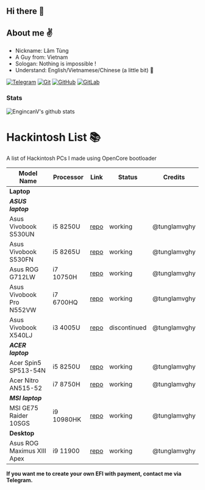 ## Hi there 👋
## About me :v:
- Nickname: Lâm Tùng 
- A Guy from: Vietnam
- Sologan: Nothing is impossible !
- Understand: English/Vietnamese/Chinese (a little bit) :book:

[![Telegram](https://img.shields.io/badge/Chat_on-Telegram-blue.svg)](https://t.me/tunglamvghy)
[![Git](https://img.shields.io/badge/-Git-black?style=flat&logo=git&link=https://github.com/tunglamvghy)](https://github.com/tunglamvghy) 
[![GitHub](https://img.shields.io/badge/-GitHub-181717?style=flat&logo=github&link=https://github.com/tunglamvghy)](https://github.com/tunglamvghy)
[![GitLab](https://img.shields.io/badge/-GitLab-FCA121?style=flat&logo=gitlab&link=https://github.com/tunglamvghy)](https://gitlab.com/tunglamvghy)  

### Stats
![EngincanV's github stats](https://github-readme-stats.vercel.app/api?username=tunglamvghy&show_icons=true&title_color=fff&icon_color=79ff97&text_color=9f9f9f&bg_color=151515)

# Hackintosh List 📚
 A list of Hackintosh PCs I made using OpenCore bootloader
 
| Model Name  | Processor | Link | Status | Credits |
| ----------------------------------- | ----------------- | --------------------------- | ----------------- | ---------------------------------------------- | 
| **Laptop** | | | | |
| ***ASUS laptop*** | | | | |
| Asus Vivobook S530UN | i5 8250U | [repo](https://github.com/tunglamvghy/AsusS530UN-hackintosh) | working | @tunglamvghy |
| Asus Vivobook S530FN | i5 8265U | [repo]() | working | @tunglamvghy |
| Asus ROG G712LW | i7 10750H | [repo](https://github.com/tunglamvghy/AsusROG-G712LW-hackintosh) | working  | @tunglamvghy |
| Asus Vivobook Pro N552VW | i7 6700HQ | [repo](https://github.com/tunglamvghy/AsusN552VW-hackintosh) | working | @tunglamvghy |
| Asus Vivobook X540LJ | i3 4005U | [repo](https://github.com/tunglamvghy/Asus-X540LJ-Hackintosh) | discontinued | @tunglamvghy |
| ***ACER laptop*** | | | | |
| Acer Spin5 SP513-54N | i5 8250U | [repo](https://github.com/tunglamvghy/AcerSpin5-hackintosh) | working | @tunglamvghy |
| Acer Nitro AN515-52  | i7 8750H | [repo](https://github.com/tunglamvghy/Acer-Nitro-AN515-52-hackintosh) | working  | @tunglamvghy |
| ***MSI laptop*** | | | | |
| MSI GE75 Raider 10SGS | i9 10980HK | [repo](https://github.com/tunglamvghy/MSI-GE75-Raider-10SGS-hackintosh) | working | @tunglamvghy |
| **Desktop** | | | | |
| Asus ROG Maximus XIII Apex | i9 11900 | [repo](https://github.com/tunglamvghy/Asus-ROG-Maximus-XIII-Apex-hackintosh) | working  | @tunglamvghy |

**If you want me to create your own EFI with payment, contact me via Telegram.**
